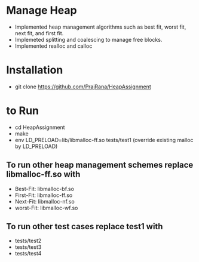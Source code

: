 # Manage Heap
+ Implemented heap management algorithms such as best fit, worst fit, next fit, and first fit. 
+ Implemeted splitting and coalescing to manage free blocks. 
+ Implemented realloc and calloc

# Installation
+ git clone https://github.com/PrajRana/HeapAssignment

# to Run
+ cd HeapAssignment
+ make
+ env LD_PRELOAD=lib/libmalloc-ff.so tests/test1  (override existing malloc by LD_PRELOAD)
 ## To run other heap management schemes replace libmalloc-ff.so with
  + Best-Fit: libmalloc-bf.so
  + First-Fit: libmalloc-ff.so
  + Next-Fit: libmalloc-nf.so
  + worst-Fit: libmalloc-wf.so
 ## To run other test cases replace test1 with
 + tests/test2
 + tests/test3
 + tests/test4
  



